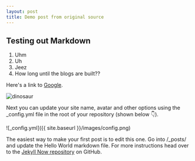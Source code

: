 ```yaml
---
layout: post
title: Demo post from original source
---
```


## Testing out Markdown

1. Uhm
2. Uh
3. Jeez
4. How long until the blogs are built??

Here's a link to [Google](http://www.google.com).

![dinosaur](http://www.dinosaurusi.com/video_slike/pkEAf4Bymg-Dinosaurus_-_Dinosaur_-_Dinosaurio_-_Dinosaure_-_Pisanosaurus-003.jpg)

Next you can update your site name, avatar and other options using the _config.yml file in the root of your repository (shown below :point_down:).

![_config.yml]({{ site.baseurl }}/images/config.png)

The easiest way to make your first post is to edit this one. Go into /_posts/ and update the Hello World markdown file. For more instructions head over to the [Jekyll Now repository](https://github.com/barryclark/jekyll-now) on GitHub.
